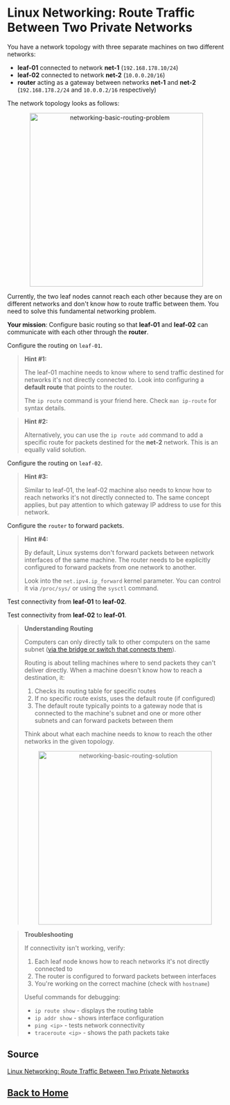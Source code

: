 # **Linux Networking: Route Traffic Between Two Private Networks**

You have a network topology with three separate machines on two different networks:

- **leaf-01** connected to network **net-1** (``192.168.178.10/24``)
- **leaf-02** connected to network **net-2** (``10.0.0.20/16``)
- **router** acting as a gateway between networks **net-1** and **net-2** (``192.168.178.2/24`` and ``10.0.0.2/16`` respectively)

The network topology looks as follows:

<p align="center"> 
    <img src="https://labs.iximiuz.com/content/files/challenges/networking-configure-basic-routing/__static__/networking-basic-routing-problem.png" width="400" alt="networking-basic-routing-problem" > 
</p>

Currently, the two leaf nodes cannot reach each other because they are on different networks and don't know how to route traffic between them. You need to solve this fundamental networking problem.

**Your mission**: Configure basic routing so that **leaf-01** and **leaf-02** can communicate with each other through the **router**.

Configure the routing on ``leaf-01``.

> **Hint #1:**
>
> The leaf-01 machine needs to know where to send traffic destined for networks it's not directly connected to. Look into configuring a **default route** that points to the router.
> 
> The ``ip route`` command is your friend here. Check ``man ip-route`` for syntax details.

> **Hint #2:**
>
> Alternatively, you can use the ``ip route add`` command to add a specific route for packets destined for the **net-2** network. This is an equally valid solution.

Configure the routing on ``leaf-02``.

> **Hint #3:**
>
> Similar to leaf-01, the leaf-02 machine also needs to know how to reach networks it's not directly connected to. The same concept applies, but pay attention to which gateway IP address to use for this network.

Configure the ``router`` to forward packets.

> **Hint #4:**
>
> By default, Linux systems don't forward packets between network interfaces of the same machine. The router needs to be explicitly configured to forward packets from one network to another.
>
> Look into the ``net.ipv4.ip_forward`` kernel parameter. You can control it via ``/proc/sys/`` or using the ``sysctl`` command.

Test connectivity from **leaf-01** to **leaf-02**.

Test connectivity from **leaf-02** to **leaf-01**.

> **Understanding Routing**
>
> Computers can only directly talk to other computers on the same subnet ([via the bridge or switch that connects them](https://labs.iximiuz.com/courses/computer-networking-fundamentals/from-lan-to-vxlan#L2-segment)).
>
> Routing is about telling machines where to send packets they can't deliver directly. When a machine doesn't know how to reach a destination, it:
> 
> 1. Checks its routing table for specific routes
> 2. If no specific route exists, uses the default route (if configured)
> 3. The default route typically points to a gateway node that is connected to the machine's subnet and one or more other subnets and can forward packets between them
> 
> Think about what each machine needs to know to reach the other networks in the given topology.
> <p align="center"><img src="https://labs.iximiuz.com/content/files/challenges/networking-configure-basic-routing/__static__/networking-basic-routing-solution.png" width="400" alt="networking-basic-routing-solution" ></p>

> **Troubleshooting**
>
> If connectivity isn't working, verify:
> 1. Each leaf node knows how to reach networks it's not directly connected to
> 2. The router is configured to forward packets between interfaces
> 3. You're working on the correct machine (check with ``hostname``)
> 
> Useful commands for debugging:
> - ``ip route show`` - displays the routing table
> - ``ip addr show`` - shows interface configuration
> - ``ping <ip>`` - tests network connectivity
> - ``traceroute <ip>`` - shows the path packets take

## **Source**

[Linux Networking: Route Traffic Between Two Private Networks](https://labs.iximiuz.com/challenges/networking-configure-basic-routing)

## **[Back to Home](../../)**